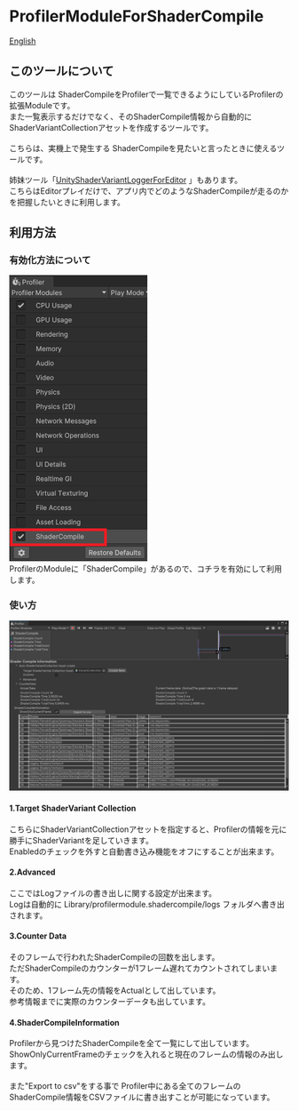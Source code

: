 ﻿# ProfilerModuleForShaderCompile


[English](README.md)<br />

## このツールについて
このツールは ShaderCompileをProfilerで一覧できるようにしているProfilerの拡張Moduleです。<br />
また一覧表示するだけでなく、そのShaderCompile情報から自動的にShaderVariantCollectionアセットを作成するツールです。<br />
<br />
こちらは、実機上で発生する ShaderCompileを見たいと言ったときに使えるツールです。<br />
<br />
姉妹ツール「[UnityShaderVariantLoggerForEditor](https://github.com/wotakuro/UnityShaderVariantLoggerForEditor) 」もあります。<br />
こちらはEditorプレイだけで、アプリ内でどのようなShaderCompileが走るのかを把握したいときに利用します。<br />

## 利用方法
### 有効化方法について
![ScreenshotToUnityProfiler](Documentation~/EnableShaderCompileModule.png "How to enable")<br />
ProfilerのModuleに「ShaderCompile」があるので、コチラを有効にして利用します。

### 使い方

![ScreenshotToUnityProfiler](Documentation~/Screenshot.png "screenshote")<br />

#### 1.Target ShaderVariant Collection
こちらにShaderVariantCollectionアセットを指定すると、Profilerの情報を元に勝手にShaderVariantを足していきます。<br />
Enabledのチェックを外すと自動書き込み機能をオフにすることが出来ます。

#### 2.Advanced 
ここではLogファイルの書き出しに関する設定が出来ます。<br />
Logは自動的に Library/profilermodule.shadercompile/logs フォルダへ書き出されます。

#### 3.Counter Data
そのフレームで行われたShaderCompileの回数を出します。<br />
ただShaderCompileのカウンターが1フレーム遅れてカウントされてしまいます。<br />
そのため、1フレーム先の情報をActualとして出しています。<br />
参考情報までに実際のカウンターデータも出しています。

#### 4.ShaderCompileInformation

Profilerから見つけたShaderCompileを全て一覧にして出しています。<br />
ShowOnlyCurrentFrameのチェックを入れると現在のフレームの情報のみ出します。<br />
<br />
また"Export to csv"をする事で Profiler中にある全てのフレームのShaderCompile情報をCSVファイルに書き出すことが可能になっています。

